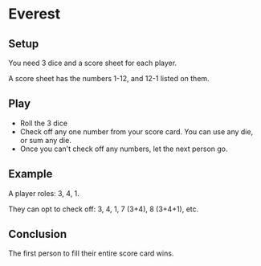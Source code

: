 # Everest

## Setup

You need 3 dice and a score sheet for each player.

A score sheet has the numbers 1-12, and 12-1 listed on them.


## Play

* Roll the 3 dice
* Check off any one number from your score card. You can use any die, or sum any die.
* Once you can't check off any numbers, let the next person go.

## Example

A player roles: 3, 4, 1.

They can opt to check off: 3, 4, 1, 7 (3+4), 8 (3+4+1), etc.


## Conclusion

The first person to fill their entire score card wins.
